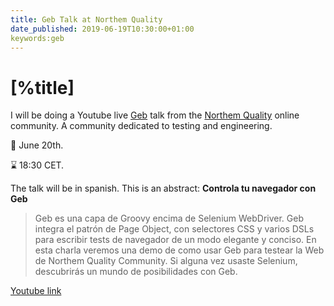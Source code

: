 ```yaml
---
title: Geb Talk at Northem Quality
date_published: 2019-06-19T10:30:00+01:00
keywords:geb
---
```


# [%title]

I will be doing a Youtube live [Geb](https://gebish.org) talk from the [Northem Quality](https://northemquality.github.io">) online community. A community dedicated to testing and engineering.

📅 June 20th.

⌛️ 18:30 CET.

The talk will be in spanish. This is an abstract:
**Controla tu navegador con Geb**

> Geb es una capa de Groovy encima de Selenium WebDriver. Geb integra el patrón de Page Object, con selectores CSS y varios DSLs para escribir tests de navegador de un modo elegante y conciso. En esta charla veremos una demo de como usar Geb para testear la Web de Northem Quality Community. Si alguna vez usaste Selenium, descubrirás un mundo de posibilidades con Geb.

[Youtube link](https://youtu.be/00bqYXNKH18)

